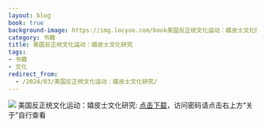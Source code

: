 ```yaml
---
layout: blog
book: true
background-image: https://img.locyoo.com/book美国反正统文化运动：嬉皮士文化研究.jpg
category: 书籍
title: 美国反正统文化运动：嬉皮士文化研究
tags:
- 书籍
- 文化
redirect_from:
  - /2024/03/美国反正统文化运动：嬉皮士文化研究/
---
```

![](https://img.locyoo.com/book美国反正统文化运动：嬉皮士文化研究.jpg)
美国反正统文化运动：嬉皮士文化研究: <a name = "ref1" href="https://url18.ctfile.com/f/50983618-1377658397-94c2ec?p=3619">点击下载</a>，访问密码请点击右上方“关于”自行查看